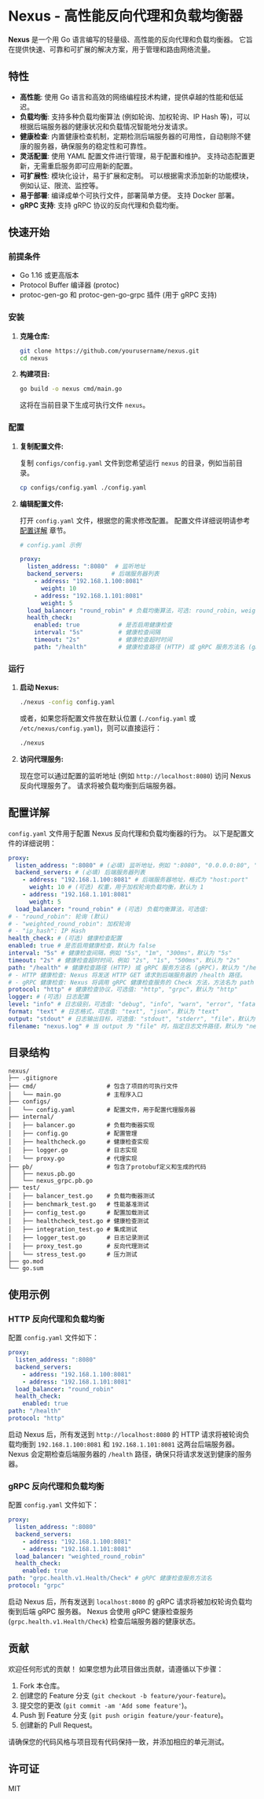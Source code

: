 # Nexus - 高性能反向代理和负载均衡器

**Nexus** 是一个用 Go 语言编写的轻量级、高性能的反向代理和负载均衡器。 它旨在提供快速、可靠和可扩展的解决方案，用于管理和路由网络流量。

## 特性

*   **高性能**:  使用 Go 语言和高效的网络编程技术构建，提供卓越的性能和低延迟。
*   **负载均衡**:  支持多种负载均衡算法 (例如轮询、加权轮询、IP Hash 等)，可以根据后端服务器的健康状况和负载情况智能地分发请求。
*   **健康检查**:  内置健康检查机制，定期检测后端服务器的可用性，自动剔除不健康的服务器，确保服务的稳定性和可靠性。
*   **灵活配置**:  使用 YAML 配置文件进行管理，易于配置和维护。 支持动态配置更新，无需重启服务即可应用新的配置。
*   **可扩展性**:  模块化设计，易于扩展和定制。 可以根据需求添加新的功能模块，例如认证、限流、监控等。
*   **易于部署**:  编译成单个可执行文件，部署简单方便。 支持 Docker 部署。
*   **gRPC 支持**:  支持 gRPC 协议的反向代理和负载均衡。

## 快速开始

### 前提条件

*   Go 1.16 或更高版本
*   Protocol Buffer 编译器 (protoc)
*   protoc-gen-go 和 protoc-gen-go-grpc 插件 (用于 gRPC 支持)

### 安装

1.  **克隆仓库:**

    ```bash
    git clone https://github.com/yourusername/nexus.git
    cd nexus
    ```

2.  **构建项目:**

    ```bash
    go build -o nexus cmd/main.go
    ```

    这将在当前目录下生成可执行文件 `nexus`。

### 配置

1.  **复制配置文件:**

    复制 `configs/config.yaml` 文件到您希望运行 `nexus` 的目录，例如当前目录。

    ```bash
    cp configs/config.yaml ./config.yaml
    ```

2.  **编辑配置文件:**

    打开 `config.yaml` 文件，根据您的需求修改配置。  配置文件详细说明请参考 [配置详解](#配置详解) 章节。

    ```yaml
    # config.yaml 示例

    proxy:
      listen_address: ":8080"  # 监听地址
      backend_servers:        # 后端服务器列表
        - address: "192.168.1.100:8081"
          weight: 10
        - address: "192.168.1.101:8081"
          weight: 5
      load_balancer: "round_robin" # 负载均衡算法，可选: round_robin, weighted_round_robin, ip_hash
      health_check:
        enabled: true           # 是否启用健康检查
        interval: "5s"          # 健康检查间隔
        timeout: "2s"           # 健康检查超时时间
        path: "/health"         # 健康检查路径 (HTTP) 或 gRPC 服务方法名 (gRPC)
    ```

### 运行

1.  **启动 Nexus:**

    ```bash
    ./nexus -config config.yaml
    ```

    或者，如果您将配置文件放在默认位置 (`./config.yaml` 或 `/etc/nexus/config.yaml`)，则可以直接运行：

    ```bash
    ./nexus
    ```

2.  **访问代理服务:**

    现在您可以通过配置的监听地址 (例如 `http://localhost:8080`) 访问 Nexus 反向代理服务了。  请求将被负载均衡到后端服务器。

## 配置详解

`config.yaml` 文件用于配置 Nexus 反向代理和负载均衡器的行为。  以下是配置文件的详细说明：

```yaml
proxy:
  listen_address: ":8080" # (必填) 监听地址，例如 ":8080", "0.0.0.0:80", "[::]:8080"
  backend_servers: # (必填) 后端服务器列表
    - address: "192.168.1.100:8081" # 后端服务器地址，格式为 "host:port"
      weight: 10 # (可选) 权重，用于加权轮询负载均衡，默认为 1
    - address: "192.168.1.101:8081"
      weight: 5
  load_balancer: "round_robin" # (可选) 负载均衡算法，可选值:
# - "round_robin": 轮询 (默认)
# - "weighted_round_robin": 加权轮询
# - "ip_hash": IP Hash
health_check: # (可选) 健康检查配置
enabled: true # 是否启用健康检查，默认为 false
interval: "5s" # 健康检查间隔，例如 "5s", "1m", "300ms"，默认为 "5s"
timeout: "2s" # 健康检查超时时间，例如 "2s", "1s", "500ms"，默认为 "2s"
path: "/health" # 健康检查路径 (HTTP) 或 gRPC 服务方法名 (gRPC)，默认为 "/health"
# - HTTP 健康检查: Nexus 将发送 HTTP GET 请求到后端服务器的 /health 路径。
# - gRPC 健康检查: Nexus 将调用 gRPC 健康检查服务的 Check 方法，方法名为 path 指定的值。
protocol: "http" # 健康检查协议，可选值: "http", "grpc"，默认为 "http"
logger: # (可选) 日志配置
level: "info" # 日志级别，可选值: "debug", "info", "warn", "error", "fatal"，默认为 "info"
format: "text" # 日志格式，可选值: "text", "json"，默认为 "text"
output: "stdout" # 日志输出目标，可选值: "stdout", "stderr", "file"，默认为 "stdout"
filename: "nexus.log" # 当 output 为 "file" 时，指定日志文件路径，默认为 "nexus.log" (仅当 output 为 "file" 时生效)
```

## 目录结构

```
nexus/
├── .gitignore
├── cmd/                    # 包含了项目的可执行文件
│   └── main.go             # 主程序入口
├── configs/
│   └── config.yaml         # 配置文件，用于配置代理服务器
├── internal/
│   ├── balancer.go         # 负载均衡器实现
│   ├── config.go           # 配置管理
│   ├── healthcheck.go      # 健康检查实现
│   ├── logger.go           # 日志实现
│   └── proxy.go            # 代理实现
├── pb/                     # 包含了protobuf定义和生成的代码
│   ├── nexus.pb.go
│   └── nexus_grpc.pb.go
├── test/
│   ├── balancer_test.go    # 负载均衡器测试
│   ├── benchmark_test.go   # 性能基准测试
│   ├── config_test.go      # 配置加载测试
│   ├── healthcheck_test.go # 健康检查测试
│   ├── integration_test.go # 集成测试
│   ├── logger_test.go      # 日志记录测试
│   ├── proxy_test.go       # 反向代理测试
│   └── stress_test.go      # 压力测试
├── go.mod
└── go.sum
```

## 使用示例

### HTTP 反向代理和负载均衡

配置 `config.yaml` 文件如下：
```yml
proxy:
  listen_address: ":8080"
  backend_servers:
    - address: "192.168.1.100:8081"
    - address: "192.168.1.101:8081"
  load_balancer: "round_robin"
  health_check:
    enabled: true
path: "/health"
protocol: "http"
```

启动 Nexus 后，所有发送到 `http://localhost:8080` 的 HTTP 请求将被轮询负载均衡到 `192.168.1.100:8081` 和 `192.168.1.101:8081` 这两台后端服务器。  Nexus 会定期检查后端服务器的 `/health` 路径，确保只将请求发送到健康的服务器。

### gRPC 反向代理和负载均衡

配置 `config.yaml` 文件如下：
```yaml
proxy:
  listen_address: ":8080"
  backend_servers:
    - address: "192.168.1.100:8081"
    - address: "192.168.1.101:8081"
  load_balancer: "weighted_round_robin"
  health_check:
    enabled: true
path: "grpc.health.v1.Health/Check" # gRPC 健康检查服务方法名
protocol: "grpc"
```

启动 Nexus 后，所有发送到 `localhost:8080` 的 gRPC 请求将被加权轮询负载均衡到后端 gRPC 服务器。  Nexus 会使用 gRPC 健康检查服务 (`grpc.health.v1.Health/Check`) 检查后端服务器的健康状态。

## 贡献

欢迎任何形式的贡献！  如果您想为此项目做出贡献，请遵循以下步骤：

1.  Fork 本仓库。
2.  创建您的 Feature 分支 (`git checkout -b feature/your-feature`)。
3.  提交您的更改 (`git commit -am 'Add some feature'`)。
4.  Push 到 Feature 分支 (`git push origin feature/your-feature`)。
5.  创建新的 Pull Request。

请确保您的代码风格与项目现有代码保持一致，并添加相应的单元测试。

## 许可证

MIT
